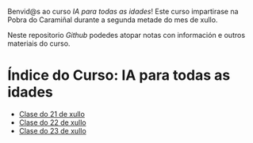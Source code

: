 Benvid@s ao curso *IA para todas as idades*! Este curso impartirase na Pobra do Caramiñal durante a segunda metade do mes de xullo.

Neste repositorio *Github* podedes atopar notas con información e outros materiais do curso.

# Índice do Curso: IA para todas as idades

- [Clase do 21 de xullo](21.md)
- [Clase do 22 de xullo](22.md)
- [Clase do 23 de xullo](23.md)

